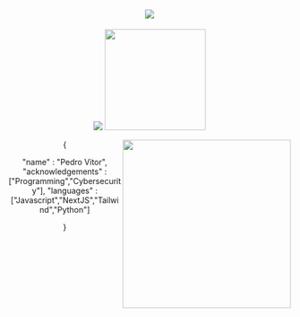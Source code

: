 <h1 align="center">
  <a href="#">
    <img src="https://readme-typing-svg.herokuapp.com/?lines=Hello+World!;I'm+Pedro;&center=true&size=28">
  </a>
</h1>

<p align="center">
  <img src="https://github-readme-stats.vercel.app/api?username=Pedrinvits&show_icons=true&hide_border=true&count_private=true&bg_color=00000000&title_color=58a6fe&text_color=878787&icon_color=58a6fe" />
  <img height="180em" src="https://github-readme-stats.vercel.app/api/top-langs/?username=Pedrinvits&layout=compact&langs_count=7&hide_border=true&bg_color=00000000&title_color=58a6fe"/>
</p>


<img align="right" width="300" src="https://i2.wp.com/allhtaccess.info/wp-content/uploads/2018/03/programming.gif?fit=1281%2C716&ssl=1" />

<div align="center">
 
{

  "name" : "Pedro Vitor",
  "acknowledgements" : ["Programming","Cybersecurity"],
  "languages" : ["Javascript","NextJS","Tailwind","Python"]

}

</div>
